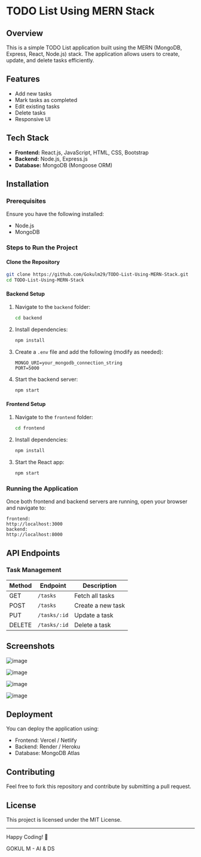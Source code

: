 # TODO List Using MERN Stack

## Overview
This is a simple TODO List application built using the MERN (MongoDB, Express, React, Node.js) stack. The application allows users to create, update, and delete tasks efficiently.

## Features
- Add new tasks
- Mark tasks as completed
- Edit existing tasks
- Delete tasks
- Responsive UI

## Tech Stack
- **Frontend:** React.js, JavaScript, HTML, CSS, Bootstrap
- **Backend:** Node.js, Express.js
- **Database:** MongoDB (Mongoose ORM)

## Installation

### Prerequisites
Ensure you have the following installed:
- Node.js
- MongoDB

### Steps to Run the Project

#### Clone the Repository
```sh
git clone https://github.com/Gokulm29/TODO-List-Using-MERN-Stack.git
cd TODO-List-Using-MERN-Stack
```

#### Backend Setup
1. Navigate to the `backend` folder:
   ```sh
   cd backend
   ```
2. Install dependencies:
   ```sh
   npm install
   ```
3. Create a `.env` file and add the following (modify as needed):
   ```env
   MONGO_URI=your_mongodb_connection_string
   PORT=5000
   ```
4. Start the backend server:
   ```sh
   npm start
   ```

#### Frontend Setup
1. Navigate to the `frontend` folder:
   ```sh
   cd frontend
   ```
2. Install dependencies:
   ```sh
   npm install
   ```
3. Start the React app:
   ```sh
   npm start
   ```

### Running the Application
Once both frontend and backend servers are running, open your browser and navigate to:
```
frontend:
http://localhost:3000
backend:
http://localhost:8000
```

## API Endpoints
### Task Management
| Method | Endpoint      | Description          |
|--------|--------------|----------------------|
| GET    | `/tasks`     | Fetch all tasks      |
| POST   | `/tasks`     | Create a new task    |
| PUT    | `/tasks/:id` | Update a task        |
| DELETE | `/tasks/:id` | Delete a task        |

## Screenshots
![image](https://github.com/user-attachments/assets/e87beed6-3b3b-4a81-aab6-2b77c6dfbf6c)

![image](https://github.com/user-attachments/assets/039cc3c2-b726-4daf-9b54-8573add267fe)

![image](https://github.com/user-attachments/assets/a8257a52-306f-4237-8109-d6e9088c8c62)

![image](https://github.com/user-attachments/assets/ae8644b7-c9da-4cd5-aedf-672147160f21)


## Deployment
You can deploy the application using:
- Frontend: Vercel / Netlify
- Backend: Render / Heroku
- Database: MongoDB Atlas

## Contributing
Feel free to fork this repository and contribute by submitting a pull request.

## License
This project is licensed under the MIT License.

---

Happy Coding! 🚀

GOKUL M - AI & DS

